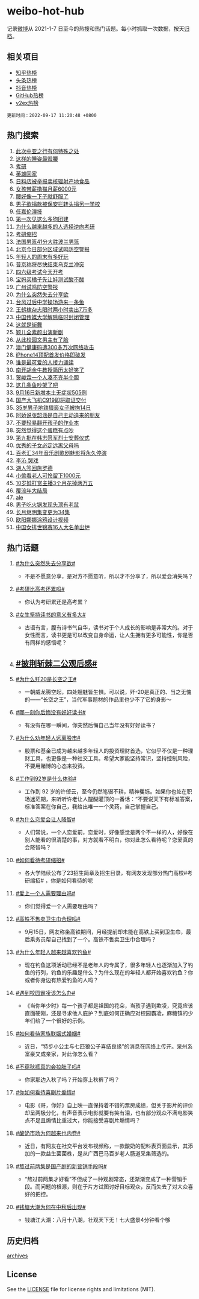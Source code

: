# weibo-hot-hub

记录[微博](https://www.weibo.com)从 2021-1-7 日至今的热搜和热门话题。每小时抓取一次数据，按天[归档](archives)。

## 相关项目

- [知乎热榜](https://github.com/lonnyzhang423/zhihu-hot-hub)
- [头条热榜](https://github.com/lonnyzhang423/toutiao-hot-hub)
- [抖音热榜](https://github.com/lonnyzhang423/douyin-hot-hub)
- [GitHub热榜](https://github.com/lonnyzhang423/github-hot-hub)
- [v2ex热榜](https://github.com/lonnyzhang423/v2ex-hot-hub)


`更新时间：2022-09-17 11:20:48 +0800`

## 热门搜索

1. [此次中亚之行有何特殊之处](https://m.weibo.cn/search?containerid=100103type%3D1%26t%3D10%26q%3D%23%E6%AD%A4%E6%AC%A1%E4%B8%AD%E4%BA%9A%E4%B9%8B%E8%A1%8C%E6%9C%89%E4%BD%95%E7%89%B9%E6%AE%8A%E4%B9%8B%E5%A4%84%23&stream_entry_id=51&isnewpage=1&extparam=seat%3D1%26dgr%3D0%26cate%3D10103%26filter_type%3Drealtimehot%26c_type%3D51%26pos%3D0%26display_time%3D1663384845%26pre_seqid%3D16633848459440422864&luicode=10000011&lfid=106003type%253D25%2526t%253D3%2526disable_hot%253D1%2526filter_type%253Drealtimehot)
1. [这样的睡姿最毁腰](https://m.weibo.cn/search?containerid=100103type%3D1%26t%3D10%26q%3D%23%E8%BF%99%E6%A0%B7%E7%9A%84%E7%9D%A1%E5%A7%BF%E6%9C%80%E6%AF%81%E8%85%B0%23&stream_entry_id=31&isnewpage=1&extparam=seat%3D1%26dgr%3D0%26realpos%3D1%26cate%3D0%26c_type%3D31%26pos%3D0%26lcate%3D5001%26flag%3D16%26filter_type%3Drealtimehot%26band_rank%3D1%26q%3D%2523%25E8%25BF%2599%25E6%25A0%25B7%25E7%259A%2584%25E7%259D%25A1%25E5%25A7%25BF%25E6%259C%2580%25E6%25AF%2581%25E8%2585%25B0%2523%26display_time%3D1663384845%26pre_seqid%3D16633848459440422864&luicode=10000011&lfid=106003type%253D25%2526t%253D3%2526disable_hot%253D1%2526filter_type%253Drealtimehot)
1. [考研](https://m.weibo.cn/search?containerid=100103type%3D1%26t%3D10%26q%3D%E8%80%83%E7%A0%94&stream_entry_id=31&isnewpage=1&extparam=seat%3D1%26dgr%3D0%26realpos%3D2%26cate%3D0%26c_type%3D31%26pos%3D1%26lcate%3D5001%26flag%3D16%26filter_type%3Drealtimehot%26band_rank%3D2%26q%3D%25E8%2580%2583%25E7%25A0%2594%26display_time%3D1663384845%26pre_seqid%3D16633848459440422864&luicode=10000011&lfid=106003type%253D25%2526t%253D3%2526disable_hot%253D1%2526filter_type%253Drealtimehot)
1. [英雄回家](https://m.weibo.cn/search?containerid=100103type%3D1%26t%3D10%26q%3D%23%E8%8B%B1%E9%9B%84%E5%9B%9E%E5%AE%B6%23&stream_entry_id=31&isnewpage=1&extparam=seat%3D1%26dgr%3D0%26realpos%3D3%26cate%3D0%26c_type%3D31%26pos%3D2%26lcate%3D5001%26flag%3D0%26filter_type%3Drealtimehot%26band_rank%3D3%26q%3D%2523%25E8%258B%25B1%25E9%259B%2584%25E5%259B%259E%25E5%25AE%25B6%2523%26display_time%3D1663384845%26pre_seqid%3D16633848459440422864&luicode=10000011&lfid=106003type%253D25%2526t%253D3%2526disable_hot%253D1%2526filter_type%253Drealtimehot)
1. [日料店被举报卖核辐射产地食品](https://m.weibo.cn/search?containerid=100103type%3D1%26t%3D10%26q%3D%23%E6%97%A5%E6%96%99%E5%BA%97%E8%A2%AB%E4%B8%BE%E6%8A%A5%E5%8D%96%E6%A0%B8%E8%BE%90%E5%B0%84%E4%BA%A7%E5%9C%B0%E9%A3%9F%E5%93%81%23&stream_entry_id=31&isnewpage=1&extparam=seat%3D1%26dgr%3D0%26realpos%3D4%26cate%3D0%26c_type%3D31%26pos%3D3%26lcate%3D5001%26flag%3D1%26filter_type%3Drealtimehot%26band_rank%3D4%26q%3D%2523%25E6%2597%25A5%25E6%2596%2599%25E5%25BA%2597%25E8%25A2%25AB%25E4%25B8%25BE%25E6%258A%25A5%25E5%258D%2596%25E6%25A0%25B8%25E8%25BE%2590%25E5%25B0%2584%25E4%25BA%25A7%25E5%259C%25B0%25E9%25A3%259F%25E5%2593%2581%2523%26display_time%3D1663384845%26pre_seqid%3D16633848459440422864&luicode=10000011&lfid=106003type%253D25%2526t%253D3%2526disable_hot%253D1%2526filter_type%253Drealtimehot)
1. [女孩带薪撸猫月薪6000元](https://m.weibo.cn/search?containerid=100103type%3D1%26t%3D10%26q%3D%23%E5%A5%B3%E5%AD%A9%E5%B8%A6%E8%96%AA%E6%92%B8%E7%8C%AB%E6%9C%88%E8%96%AA6000%E5%85%83%23&stream_entry_id=31&isnewpage=1&extparam=seat%3D1%26dgr%3D0%26realpos%3D5%26cate%3D0%26c_type%3D31%26pos%3D4%26lcate%3D5001%26flag%3D1%26filter_type%3Drealtimehot%26band_rank%3D5%26q%3D%2523%25E5%25A5%25B3%25E5%25AD%25A9%25E5%25B8%25A6%25E8%2596%25AA%25E6%2592%25B8%25E7%258C%25AB%25E6%259C%2588%25E8%2596%25AA6000%25E5%2585%2583%2523%26display_time%3D1663384845%26pre_seqid%3D16633848459440422864&luicode=10000011&lfid=106003type%253D25%2526t%253D3%2526disable_hot%253D1%2526filter_type%253Drealtimehot)
1. [腰好像一下子就舒服了](https://m.weibo.cn/search?containerid=100103type%3D1%26t%3D10%26q%3D%23%E8%85%B0%E5%A5%BD%E5%83%8F%E4%B8%80%E4%B8%8B%E5%AD%90%E5%B0%B1%E8%88%92%E6%9C%8D%E4%BA%86%23&stream_entry_id=31&isnewpage=1&extparam=seat%3D1%26dgr%3D0%26realpos%3D6%26cate%3D0%26c_type%3D31%26pos%3D5%26lcate%3D5001%26flag%3D16%26filter_type%3Drealtimehot%26band_rank%3D6%26q%3D%2523%25E8%2585%25B0%25E5%25A5%25BD%25E5%2583%258F%25E4%25B8%2580%25E4%25B8%258B%25E5%25AD%2590%25E5%25B0%25B1%25E8%2588%2592%25E6%259C%258D%25E4%25BA%2586%2523%26display_time%3D1663384845%26pre_seqid%3D16633848459440422864&luicode=10000011&lfid=106003type%253D25%2526t%253D3%2526disable_hot%253D1%2526filter_type%253Drealtimehot)
1. [男子欲捐款被保安拦转头捐另一学校](https://m.weibo.cn/search?containerid=100103type%3D1%26t%3D10%26q%3D%23%E7%94%B7%E5%AD%90%E6%AC%B2%E6%8D%90%E6%AC%BE%E8%A2%AB%E4%BF%9D%E5%AE%89%E6%8B%A6%E8%BD%AC%E5%A4%B4%E6%8D%90%E5%8F%A6%E4%B8%80%E5%AD%A6%E6%A0%A1%23&stream_entry_id=31&isnewpage=1&extparam=seat%3D1%26dgr%3D0%26realpos%3D7%26cate%3D0%26c_type%3D31%26pos%3D6%26lcate%3D5001%26flag%3D0%26filter_type%3Drealtimehot%26band_rank%3D7%26q%3D%2523%25E7%2594%25B7%25E5%25AD%2590%25E6%25AC%25B2%25E6%258D%2590%25E6%25AC%25BE%25E8%25A2%25AB%25E4%25BF%259D%25E5%25AE%2589%25E6%258B%25A6%25E8%25BD%25AC%25E5%25A4%25B4%25E6%258D%2590%25E5%258F%25A6%25E4%25B8%2580%25E5%25AD%25A6%25E6%25A0%25A1%2523%26display_time%3D1663384845%26pre_seqid%3D16633848459440422864&luicode=10000011&lfid=106003type%253D25%2526t%253D3%2526disable_hot%253D1%2526filter_type%253Drealtimehot)
1. [任嘉伦演技](https://m.weibo.cn/search?containerid=100103type%3D1%26t%3D10%26q%3D%23%E4%BB%BB%E5%98%89%E4%BC%A6%E6%BC%94%E6%8A%80%23&stream_entry_id=31&isnewpage=1&extparam=seat%3D1%26dgr%3D0%26realpos%3D8%26cate%3D0%26c_type%3D31%26pos%3D7%26lcate%3D5001%26flag%3D0%26filter_type%3Drealtimehot%26band_rank%3D8%26q%3D%2523%25E4%25BB%25BB%25E5%2598%2589%25E4%25BC%25A6%25E6%25BC%2594%25E6%258A%2580%2523%26display_time%3D1663384845%26pre_seqid%3D16633848459440422864&luicode=10000011&lfid=106003type%253D25%2526t%253D3%2526disable_hot%253D1%2526filter_type%253Drealtimehot)
1. [第一次见这么多狗团建](https://m.weibo.cn/search?containerid=100103type%3D1%26t%3D10%26q%3D%23%E7%AC%AC%E4%B8%80%E6%AC%A1%E8%A7%81%E8%BF%99%E4%B9%88%E5%A4%9A%E7%8B%97%E5%9B%A2%E5%BB%BA%23&stream_entry_id=31&isnewpage=1&extparam=seat%3D1%26dgr%3D0%26realpos%3D9%26cate%3D0%26c_type%3D31%26pos%3D8%26lcate%3D5001%26flag%3D0%26filter_type%3Drealtimehot%26band_rank%3D9%26q%3D%2523%25E7%25AC%25AC%25E4%25B8%2580%25E6%25AC%25A1%25E8%25A7%2581%25E8%25BF%2599%25E4%25B9%2588%25E5%25A4%259A%25E7%258B%2597%25E5%259B%25A2%25E5%25BB%25BA%2523%26display_time%3D1663384845%26pre_seqid%3D16633848459440422864&luicode=10000011&lfid=106003type%253D25%2526t%253D3%2526disable_hot%253D1%2526filter_type%253Drealtimehot)
1. [为什么越来越多的人选择逆向考研](https://m.weibo.cn/search?containerid=100103type%3D1%26t%3D10%26q%3D%23%E4%B8%BA%E4%BB%80%E4%B9%88%E8%B6%8A%E6%9D%A5%E8%B6%8A%E5%A4%9A%E7%9A%84%E4%BA%BA%E9%80%89%E6%8B%A9%E9%80%86%E5%90%91%E8%80%83%E7%A0%94%23&stream_entry_id=31&isnewpage=1&extparam=seat%3D1%26dgr%3D0%26realpos%3D10%26cate%3D0%26c_type%3D31%26pos%3D9%26lcate%3D5001%26flag%3D1%26filter_type%3Drealtimehot%26band_rank%3D10%26q%3D%2523%25E4%25B8%25BA%25E4%25BB%2580%25E4%25B9%2588%25E8%25B6%258A%25E6%259D%25A5%25E8%25B6%258A%25E5%25A4%259A%25E7%259A%2584%25E4%25BA%25BA%25E9%2580%2589%25E6%258B%25A9%25E9%2580%2586%25E5%2590%2591%25E8%2580%2583%25E7%25A0%2594%2523%26display_time%3D1663384845%26pre_seqid%3D16633848459440422864&luicode=10000011&lfid=106003type%253D25%2526t%253D3%2526disable_hot%253D1%2526filter_type%253Drealtimehot)
1. [考研缩招](https://m.weibo.cn/search?containerid=100103type%3D1%26t%3D10%26q%3D%23%E8%80%83%E7%A0%94%E7%BC%A9%E6%8B%9B%23&stream_entry_id=31&isnewpage=1&extparam=seat%3D1%26dgr%3D0%26realpos%3D11%26cate%3D0%26c_type%3D31%26pos%3D10%26lcate%3D5001%26flag%3D2%26filter_type%3Drealtimehot%26band_rank%3D11%26q%3D%2523%25E8%2580%2583%25E7%25A0%2594%25E7%25BC%25A9%25E6%258B%259B%2523%26display_time%3D1663384845%26pre_seqid%3D16633848459440422864&luicode=10000011&lfid=106003type%253D25%2526t%253D3%2526disable_hot%253D1%2526filter_type%253Drealtimehot)
1. [法国男篮41分大胜波兰男篮](https://m.weibo.cn/search?containerid=100103type%3D1%26t%3D10%26q%3D%23%E6%B3%95%E5%9B%BD%E7%94%B7%E7%AF%AE41%E5%88%86%E5%A4%A7%E8%83%9C%E6%B3%A2%E5%85%B0%E7%94%B7%E7%AF%AE%23&stream_entry_id=31&isnewpage=1&extparam=seat%3D1%26dgr%3D0%26realpos%3D12%26cate%3D0%26c_type%3D31%26pos%3D11%26lcate%3D5001%26flag%3D1%26filter_type%3Drealtimehot%26band_rank%3D12%26q%3D%2523%25E6%25B3%2595%25E5%259B%25BD%25E7%2594%25B7%25E7%25AF%25AE41%25E5%2588%2586%25E5%25A4%25A7%25E8%2583%259C%25E6%25B3%25A2%25E5%2585%25B0%25E7%2594%25B7%25E7%25AF%25AE%2523%26display_time%3D1663384845%26pre_seqid%3D16633848459440422864&luicode=10000011&lfid=106003type%253D25%2526t%253D3%2526disable_hot%253D1%2526filter_type%253Drealtimehot)
1. [北京今日部分区域试鸣防空警报](https://m.weibo.cn/search?containerid=100103type%3D1%26t%3D10%26q%3D%23%E5%8C%97%E4%BA%AC%E4%BB%8A%E6%97%A5%E9%83%A8%E5%88%86%E5%8C%BA%E5%9F%9F%E8%AF%95%E9%B8%A3%E9%98%B2%E7%A9%BA%E8%AD%A6%E6%8A%A5%23&stream_entry_id=31&isnewpage=1&extparam=seat%3D1%26dgr%3D0%26realpos%3D13%26cate%3D0%26c_type%3D31%26pos%3D12%26lcate%3D5001%26flag%3D1%26filter_type%3Drealtimehot%26band_rank%3D13%26q%3D%2523%25E5%258C%2597%25E4%25BA%25AC%25E4%25BB%258A%25E6%2597%25A5%25E9%2583%25A8%25E5%2588%2586%25E5%258C%25BA%25E5%259F%259F%25E8%25AF%2595%25E9%25B8%25A3%25E9%2598%25B2%25E7%25A9%25BA%25E8%25AD%25A6%25E6%258A%25A5%2523%26display_time%3D1663384845%26pre_seqid%3D16633848459440422864&luicode=10000011&lfid=106003type%253D25%2526t%253D3%2526disable_hot%253D1%2526filter_type%253Drealtimehot)
1. [年轻人的周末有多好玩](https://m.weibo.cn/search?containerid=100103type%3D1%26t%3D10%26q%3D%23%E5%B9%B4%E8%BD%BB%E4%BA%BA%E7%9A%84%E5%91%A8%E6%9C%AB%E6%9C%89%E5%A4%9A%E5%A5%BD%E7%8E%A9%23&stream_entry_id=31&isnewpage=1&extparam=seat%3D1%26dgr%3D0%26realpos%3D14%26cate%3D0%26c_type%3D31%26pos%3D13%26lcate%3D5001%26flag%3D0%26filter_type%3Drealtimehot%26band_rank%3D14%26q%3D%2523%25E5%25B9%25B4%25E8%25BD%25BB%25E4%25BA%25BA%25E7%259A%2584%25E5%2591%25A8%25E6%259C%25AB%25E6%259C%2589%25E5%25A4%259A%25E5%25A5%25BD%25E7%258E%25A9%2523%26display_time%3D1663384845%26pre_seqid%3D16633848459440422864&luicode=10000011&lfid=106003type%253D25%2526t%253D3%2526disable_hot%253D1%2526filter_type%253Drealtimehot)
1. [普京称将尽快结束乌克兰冲突](https://m.weibo.cn/search?containerid=100103type%3D1%26t%3D10%26q%3D%23%E6%99%AE%E4%BA%AC%E7%A7%B0%E5%B0%86%E5%B0%BD%E5%BF%AB%E7%BB%93%E6%9D%9F%E4%B9%8C%E5%85%8B%E5%85%B0%E5%86%B2%E7%AA%81%23&stream_entry_id=31&isnewpage=1&extparam=seat%3D1%26dgr%3D0%26realpos%3D15%26cate%3D0%26c_type%3D31%26pos%3D14%26lcate%3D5001%26flag%3D1%26filter_type%3Drealtimehot%26band_rank%3D15%26q%3D%2523%25E6%2599%25AE%25E4%25BA%25AC%25E7%25A7%25B0%25E5%25B0%2586%25E5%25B0%25BD%25E5%25BF%25AB%25E7%25BB%2593%25E6%259D%259F%25E4%25B9%258C%25E5%2585%258B%25E5%2585%25B0%25E5%2586%25B2%25E7%25AA%2581%2523%26display_time%3D1663384845%26pre_seqid%3D16633848459440422864&luicode=10000011&lfid=106003type%253D25%2526t%253D3%2526disable_hot%253D1%2526filter_type%253Drealtimehot)
1. [四六级考试今天开考](https://m.weibo.cn/search?containerid=100103type%3D1%26t%3D10%26q%3D%23%E5%9B%9B%E5%85%AD%E7%BA%A7%E8%80%83%E8%AF%95%E4%BB%8A%E5%A4%A9%E5%BC%80%E8%80%83%23&stream_entry_id=31&isnewpage=1&extparam=seat%3D1%26dgr%3D0%26realpos%3D16%26cate%3D0%26c_type%3D31%26pos%3D15%26lcate%3D5001%26flag%3D0%26filter_type%3Drealtimehot%26band_rank%3D16%26q%3D%2523%25E5%259B%259B%25E5%2585%25AD%25E7%25BA%25A7%25E8%2580%2583%25E8%25AF%2595%25E4%25BB%258A%25E5%25A4%25A9%25E5%25BC%2580%25E8%2580%2583%2523%26display_time%3D1663384845%26pre_seqid%3D16633848459440422864&luicode=10000011&lfid=106003type%253D25%2526t%253D3%2526disable_hot%253D1%2526filter_type%253Drealtimehot)
1. [宝妈买橘子先让娃测试酸不酸](https://m.weibo.cn/search?containerid=100103type%3D1%26t%3D10%26q%3D%23%E5%AE%9D%E5%A6%88%E4%B9%B0%E6%A9%98%E5%AD%90%E5%85%88%E8%AE%A9%E5%A8%83%E6%B5%8B%E8%AF%95%E9%85%B8%E4%B8%8D%E9%85%B8%23&stream_entry_id=31&isnewpage=1&extparam=seat%3D1%26dgr%3D0%26realpos%3D17%26cate%3D0%26c_type%3D31%26pos%3D16%26lcate%3D5001%26flag%3D1%26filter_type%3Drealtimehot%26band_rank%3D17%26q%3D%2523%25E5%25AE%259D%25E5%25A6%2588%25E4%25B9%25B0%25E6%25A9%2598%25E5%25AD%2590%25E5%2585%2588%25E8%25AE%25A9%25E5%25A8%2583%25E6%25B5%258B%25E8%25AF%2595%25E9%2585%25B8%25E4%25B8%258D%25E9%2585%25B8%2523%26display_time%3D1663384845%26pre_seqid%3D16633848459440422864&luicode=10000011&lfid=106003type%253D25%2526t%253D3%2526disable_hot%253D1%2526filter_type%253Drealtimehot)
1. [广州试鸣防空警报](https://m.weibo.cn/search?containerid=100103type%3D1%26t%3D10%26q%3D%23%E5%B9%BF%E5%B7%9E%E8%AF%95%E9%B8%A3%E9%98%B2%E7%A9%BA%E8%AD%A6%E6%8A%A5%23&stream_entry_id=31&isnewpage=1&extparam=seat%3D1%26dgr%3D0%26realpos%3D18%26cate%3D0%26c_type%3D31%26pos%3D17%26lcate%3D5001%26flag%3D1%26filter_type%3Drealtimehot%26band_rank%3D18%26q%3D%2523%25E5%25B9%25BF%25E5%25B7%259E%25E8%25AF%2595%25E9%25B8%25A3%25E9%2598%25B2%25E7%25A9%25BA%25E8%25AD%25A6%25E6%258A%25A5%2523%26display_time%3D1663384845%26pre_seqid%3D16633848459440422864&luicode=10000011&lfid=106003type%253D25%2526t%253D3%2526disable_hot%253D1%2526filter_type%253Drealtimehot)
1. [为什么突然失去分享欲](https://m.weibo.cn/search?containerid=100103type%3D1%26t%3D10%26q%3D%23%E4%B8%BA%E4%BB%80%E4%B9%88%E7%AA%81%E7%84%B6%E5%A4%B1%E5%8E%BB%E5%88%86%E4%BA%AB%E6%AC%B2%23&stream_entry_id=31&isnewpage=1&extparam=seat%3D1%26dgr%3D0%26realpos%3D19%26cate%3D0%26c_type%3D31%26pos%3D18%26lcate%3D5001%26flag%3D0%26filter_type%3Drealtimehot%26band_rank%3D19%26q%3D%2523%25E4%25B8%25BA%25E4%25BB%2580%25E4%25B9%2588%25E7%25AA%2581%25E7%2584%25B6%25E5%25A4%25B1%25E5%258E%25BB%25E5%2588%2586%25E4%25BA%25AB%25E6%25AC%25B2%2523%26display_time%3D1663384845%26pre_seqid%3D16633848459440422864&luicode=10000011&lfid=106003type%253D25%2526t%253D3%2526disable_hot%253D1%2526filter_type%253Drealtimehot)
1. [台风过后中学操场游来一条鱼](https://m.weibo.cn/search?containerid=100103type%3D1%26t%3D10%26q%3D%23%E5%8F%B0%E9%A3%8E%E8%BF%87%E5%90%8E%E4%B8%AD%E5%AD%A6%E6%93%8D%E5%9C%BA%E6%B8%B8%E6%9D%A5%E4%B8%80%E6%9D%A1%E9%B1%BC%23&stream_entry_id=31&isnewpage=1&extparam=seat%3D1%26dgr%3D0%26realpos%3D20%26cate%3D0%26c_type%3D31%26pos%3D19%26lcate%3D5001%26flag%3D1%26filter_type%3Drealtimehot%26band_rank%3D20%26q%3D%2523%25E5%258F%25B0%25E9%25A3%258E%25E8%25BF%2587%25E5%2590%258E%25E4%25B8%25AD%25E5%25AD%25A6%25E6%2593%258D%25E5%259C%25BA%25E6%25B8%25B8%25E6%259D%25A5%25E4%25B8%2580%25E6%259D%25A1%25E9%25B1%25BC%2523%26display_time%3D1663384845%26pre_seqid%3D16633848459440422864&luicode=10000011&lfid=106003type%253D25%2526t%253D3%2526disable_hot%253D1%2526filter_type%253Drealtimehot)
1. [王鹤棣杂志限时两小时卖出7万多](https://m.weibo.cn/search?containerid=100103type%3D1%26t%3D10%26q%3D%23%E7%8E%8B%E9%B9%A4%E6%A3%A3%E6%9D%82%E5%BF%97%E9%99%90%E6%97%B6%E4%B8%A4%E5%B0%8F%E6%97%B6%E5%8D%96%E5%87%BA7%E4%B8%87%E5%A4%9A%23&stream_entry_id=31&isnewpage=1&extparam=seat%3D1%26dgr%3D0%26realpos%3D21%26cate%3D0%26c_type%3D31%26pos%3D20%26lcate%3D5001%26flag%3D0%26filter_type%3Drealtimehot%26band_rank%3D21%26q%3D%2523%25E7%258E%258B%25E9%25B9%25A4%25E6%25A3%25A3%25E6%259D%2582%25E5%25BF%2597%25E9%2599%2590%25E6%2597%25B6%25E4%25B8%25A4%25E5%25B0%258F%25E6%2597%25B6%25E5%258D%2596%25E5%2587%25BA7%25E4%25B8%2587%25E5%25A4%259A%2523%26display_time%3D1663384845%26pre_seqid%3D16633848459440422864&luicode=10000011&lfid=106003type%253D25%2526t%253D3%2526disable_hot%253D1%2526filter_type%253Drealtimehot)
1. [中国传媒大学解除临时封闭管理](https://m.weibo.cn/search?containerid=100103type%3D1%26t%3D10%26q%3D%23%E4%B8%AD%E5%9B%BD%E4%BC%A0%E5%AA%92%E5%A4%A7%E5%AD%A6%E8%A7%A3%E9%99%A4%E4%B8%B4%E6%97%B6%E5%B0%81%E9%97%AD%E7%AE%A1%E7%90%86%23&stream_entry_id=31&isnewpage=1&extparam=seat%3D1%26dgr%3D0%26realpos%3D22%26cate%3D0%26c_type%3D31%26pos%3D21%26lcate%3D5001%26flag%3D1%26filter_type%3Drealtimehot%26band_rank%3D22%26q%3D%2523%25E4%25B8%25AD%25E5%259B%25BD%25E4%25BC%25A0%25E5%25AA%2592%25E5%25A4%25A7%25E5%25AD%25A6%25E8%25A7%25A3%25E9%2599%25A4%25E4%25B8%25B4%25E6%2597%25B6%25E5%25B0%2581%25E9%2597%25AD%25E7%25AE%25A1%25E7%2590%2586%2523%26display_time%3D1663384845%26pre_seqid%3D16633848459440422864&luicode=10000011&lfid=106003type%253D25%2526t%253D3%2526disable_hot%253D1%2526filter_type%253Drealtimehot)
1. [这就是街舞](https://m.weibo.cn/search?containerid=100103type%3D1%26t%3D10%26q%3D%E8%BF%99%E5%B0%B1%E6%98%AF%E8%A1%97%E8%88%9E&stream_entry_id=31&isnewpage=1&extparam=seat%3D1%26dgr%3D0%26realpos%3D23%26cate%3D0%26c_type%3D31%26pos%3D22%26lcate%3D5001%26flag%3D1%26filter_type%3Drealtimehot%26band_rank%3D23%26q%3D%25E8%25BF%2599%25E5%25B0%25B1%25E6%2598%25AF%25E8%25A1%2597%25E8%2588%259E%26display_time%3D1663384845%26pre_seqid%3D16633848459440422864&luicode=10000011&lfid=106003type%253D25%2526t%253D3%2526disable_hot%253D1%2526filter_type%253Drealtimehot)
1. [颖儿全素颜出演新剧](https://m.weibo.cn/search?containerid=100103type%3D1%26t%3D10%26q%3D%23%E9%A2%96%E5%84%BF%E5%85%A8%E7%B4%A0%E9%A2%9C%E5%87%BA%E6%BC%94%E6%96%B0%E5%89%A7%23&stream_entry_id=31&isnewpage=1&extparam=seat%3D1%26dgr%3D0%26realpos%3D24%26cate%3D0%26c_type%3D31%26pos%3D23%26lcate%3D5001%26flag%3D0%26filter_type%3Drealtimehot%26band_rank%3D24%26q%3D%2523%25E9%25A2%2596%25E5%2584%25BF%25E5%2585%25A8%25E7%25B4%25A0%25E9%25A2%259C%25E5%2587%25BA%25E6%25BC%2594%25E6%2596%25B0%25E5%2589%25A7%2523%26display_time%3D1663384845%26pre_seqid%3D16633848459440422864&luicode=10000011&lfid=106003type%253D25%2526t%253D3%2526disable_hot%253D1%2526filter_type%253Drealtimehot)
1. [从此校园文男主有了脸](https://m.weibo.cn/search?containerid=100103type%3D1%26t%3D10%26q%3D%23%E4%BB%8E%E6%AD%A4%E6%A0%A1%E5%9B%AD%E6%96%87%E7%94%B7%E4%B8%BB%E6%9C%89%E4%BA%86%E8%84%B8%23&stream_entry_id=31&isnewpage=1&extparam=seat%3D1%26dgr%3D0%26realpos%3D25%26cate%3D0%26c_type%3D31%26pos%3D24%26lcate%3D5001%26flag%3D0%26filter_type%3Drealtimehot%26band_rank%3D25%26q%3D%2523%25E4%25BB%258E%25E6%25AD%25A4%25E6%25A0%25A1%25E5%259B%25AD%25E6%2596%2587%25E7%2594%25B7%25E4%25B8%25BB%25E6%259C%2589%25E4%25BA%2586%25E8%2584%25B8%2523%26display_time%3D1663384845%26pre_seqid%3D16633848459440422864&luicode=10000011&lfid=106003type%253D25%2526t%253D3%2526disable_hot%253D1%2526filter_type%253Drealtimehot)
1. [澳门健康码遭300多万次网络攻击](https://m.weibo.cn/search?containerid=100103type%3D1%26t%3D10%26q%3D%23%E6%BE%B3%E9%97%A8%E5%81%A5%E5%BA%B7%E7%A0%81%E9%81%AD300%E5%A4%9A%E4%B8%87%E6%AC%A1%E7%BD%91%E7%BB%9C%E6%94%BB%E5%87%BB%23&stream_entry_id=31&isnewpage=1&extparam=seat%3D1%26dgr%3D0%26realpos%3D26%26cate%3D0%26c_type%3D31%26pos%3D25%26lcate%3D5001%26flag%3D0%26filter_type%3Drealtimehot%26band_rank%3D26%26q%3D%2523%25E6%25BE%25B3%25E9%2597%25A8%25E5%2581%25A5%25E5%25BA%25B7%25E7%25A0%2581%25E9%2581%25AD300%25E5%25A4%259A%25E4%25B8%2587%25E6%25AC%25A1%25E7%25BD%2591%25E7%25BB%259C%25E6%2594%25BB%25E5%2587%25BB%2523%26display_time%3D1663384845%26pre_seqid%3D16633848459440422864&luicode=10000011&lfid=106003type%253D25%2526t%253D3%2526disable_hot%253D1%2526filter_type%253Drealtimehot)
1. [iPhone14顶配首发价格即破发](https://m.weibo.cn/search?containerid=100103type%3D1%26t%3D10%26q%3D%23iPhone14%E9%A1%B6%E9%85%8D%E9%A6%96%E5%8F%91%E4%BB%B7%E6%A0%BC%E5%8D%B3%E7%A0%B4%E5%8F%91%23&stream_entry_id=31&isnewpage=1&extparam=seat%3D1%26dgr%3D0%26realpos%3D27%26cate%3D0%26c_type%3D31%26pos%3D26%26lcate%3D5001%26flag%3D0%26filter_type%3Drealtimehot%26band_rank%3D27%26q%3D%2523iPhone14%25E9%25A1%25B6%25E9%2585%258D%25E9%25A6%2596%25E5%258F%2591%25E4%25BB%25B7%25E6%25A0%25BC%25E5%258D%25B3%25E7%25A0%25B4%25E5%258F%2591%2523%26display_time%3D1663384845%26pre_seqid%3D16633848459440422864&luicode=10000011&lfid=106003type%253D25%2526t%253D3%2526disable_hot%253D1%2526filter_type%253Drealtimehot)
1. [谁是最可爱的人接力诵读](https://m.weibo.cn/search?containerid=100103type%3D1%26t%3D10%26q%3D%23%E8%B0%81%E6%98%AF%E6%9C%80%E5%8F%AF%E7%88%B1%E7%9A%84%E4%BA%BA%E6%8E%A5%E5%8A%9B%E8%AF%B5%E8%AF%BB%23&stream_entry_id=31&isnewpage=1&extparam=seat%3D1%26dgr%3D0%26realpos%3D28%26cate%3D0%26c_type%3D31%26pos%3D27%26lcate%3D5001%26flag%3D0%26filter_type%3Drealtimehot%26band_rank%3D28%26q%3D%2523%25E8%25B0%2581%25E6%2598%25AF%25E6%259C%2580%25E5%258F%25AF%25E7%2588%25B1%25E7%259A%2584%25E4%25BA%25BA%25E6%258E%25A5%25E5%258A%259B%25E8%25AF%25B5%25E8%25AF%25BB%2523%26display_time%3D1663384845%26pre_seqid%3D16633848459440422864&luicode=10000011&lfid=106003type%253D25%2526t%253D3%2526disable_hot%253D1%2526filter_type%253Drealtimehot)
1. [南开胡金牛教授简历太好笑了](https://m.weibo.cn/search?containerid=100103type%3D1%26t%3D10%26q%3D%23%E5%8D%97%E5%BC%80%E8%83%A1%E9%87%91%E7%89%9B%E6%95%99%E6%8E%88%E7%AE%80%E5%8E%86%E5%A4%AA%E5%A5%BD%E7%AC%91%E4%BA%86%23&stream_entry_id=31&isnewpage=1&extparam=seat%3D1%26dgr%3D0%26realpos%3D29%26cate%3D0%26c_type%3D31%26pos%3D28%26lcate%3D5001%26flag%3D1%26filter_type%3Drealtimehot%26band_rank%3D29%26q%3D%2523%25E5%258D%2597%25E5%25BC%2580%25E8%2583%25A1%25E9%2587%2591%25E7%2589%259B%25E6%2595%2599%25E6%258E%2588%25E7%25AE%2580%25E5%258E%2586%25E5%25A4%25AA%25E5%25A5%25BD%25E7%25AC%2591%25E4%25BA%2586%2523%26display_time%3D1663384845%26pre_seqid%3D16633848459440422864&luicode=10000011&lfid=106003type%253D25%2526t%253D3%2526disable_hot%253D1%2526filter_type%253Drealtimehot)
1. [贺峻霖一个人凑不齐半个胆](https://m.weibo.cn/search?containerid=100103type%3D1%26t%3D10%26q%3D%23%E8%B4%BA%E5%B3%BB%E9%9C%96%E4%B8%80%E4%B8%AA%E4%BA%BA%E5%87%91%E4%B8%8D%E9%BD%90%E5%8D%8A%E4%B8%AA%E8%83%86%23&stream_entry_id=31&isnewpage=1&extparam=seat%3D1%26dgr%3D0%26realpos%3D30%26cate%3D0%26c_type%3D31%26pos%3D29%26lcate%3D5001%26flag%3D0%26filter_type%3Drealtimehot%26band_rank%3D30%26q%3D%2523%25E8%25B4%25BA%25E5%25B3%25BB%25E9%259C%2596%25E4%25B8%2580%25E4%25B8%25AA%25E4%25BA%25BA%25E5%2587%2591%25E4%25B8%258D%25E9%25BD%2590%25E5%258D%258A%25E4%25B8%25AA%25E8%2583%2586%2523%26display_time%3D1663384845%26pre_seqid%3D16633848459440422864&luicode=10000011&lfid=106003type%253D25%2526t%253D3%2526disable_hot%253D1%2526filter_type%253Drealtimehot)
1. [这几条鱼吵架了吧](https://m.weibo.cn/search?containerid=100103type%3D1%26t%3D10%26q%3D%23%E8%BF%99%E5%87%A0%E6%9D%A1%E9%B1%BC%E5%90%B5%E6%9E%B6%E4%BA%86%E5%90%A7%23&stream_entry_id=31&isnewpage=1&extparam=seat%3D1%26dgr%3D0%26realpos%3D31%26cate%3D0%26c_type%3D31%26pos%3D30%26lcate%3D5001%26flag%3D0%26filter_type%3Drealtimehot%26band_rank%3D31%26q%3D%2523%25E8%25BF%2599%25E5%2587%25A0%25E6%259D%25A1%25E9%25B1%25BC%25E5%2590%25B5%25E6%259E%25B6%25E4%25BA%2586%25E5%2590%25A7%2523%26display_time%3D1663384845%26pre_seqid%3D16633848459440422864&luicode=10000011&lfid=106003type%253D25%2526t%253D3%2526disable_hot%253D1%2526filter_type%253Drealtimehot)
1. [9月16日新增本土无症状505例](https://m.weibo.cn/search?containerid=100103type%3D1%26t%3D10%26q%3D%239%E6%9C%8816%E6%97%A5%E6%96%B0%E5%A2%9E%E6%9C%AC%E5%9C%9F%E6%97%A0%E7%97%87%E7%8A%B6505%E4%BE%8B%23&stream_entry_id=31&isnewpage=1&extparam=seat%3D1%26dgr%3D0%26realpos%3D32%26cate%3D0%26c_type%3D31%26pos%3D31%26lcate%3D5001%26flag%3D0%26filter_type%3Drealtimehot%26band_rank%3D32%26q%3D%25239%25E6%259C%258816%25E6%2597%25A5%25E6%2596%25B0%25E5%25A2%259E%25E6%259C%25AC%25E5%259C%259F%25E6%2597%25A0%25E7%2597%2587%25E7%258A%25B6505%25E4%25BE%258B%2523%26display_time%3D1663384845%26pre_seqid%3D16633848459440422864&luicode=10000011&lfid=106003type%253D25%2526t%253D3%2526disable_hot%253D1%2526filter_type%253Drealtimehot)
1. [国产大飞机C919即将取证交付](https://m.weibo.cn/search?containerid=100103type%3D1%26t%3D10%26q%3D%23%E5%9B%BD%E4%BA%A7%E5%A4%A7%E9%A3%9E%E6%9C%BAC919%E5%8D%B3%E5%B0%86%E5%8F%96%E8%AF%81%E4%BA%A4%E4%BB%98%23&stream_entry_id=31&isnewpage=1&extparam=seat%3D1%26dgr%3D0%26realpos%3D33%26cate%3D0%26c_type%3D31%26pos%3D32%26lcate%3D5001%26flag%3D0%26filter_type%3Drealtimehot%26band_rank%3D33%26q%3D%2523%25E5%259B%25BD%25E4%25BA%25A7%25E5%25A4%25A7%25E9%25A3%259E%25E6%259C%25BAC919%25E5%258D%25B3%25E5%25B0%2586%25E5%258F%2596%25E8%25AF%2581%25E4%25BA%25A4%25E4%25BB%2598%2523%26display_time%3D1663384845%26pre_seqid%3D16633848459440422864&luicode=10000011&lfid=106003type%253D25%2526t%253D3%2526disable_hot%253D1%2526filter_type%253Drealtimehot)
1. [35岁男子地铁猥亵女子被拘14日](https://m.weibo.cn/search?containerid=100103type%3D1%26t%3D10%26q%3D%2335%E5%B2%81%E7%94%B7%E5%AD%90%E5%9C%B0%E9%93%81%E7%8C%A5%E4%BA%B5%E5%A5%B3%E5%AD%90%E8%A2%AB%E6%8B%9814%E6%97%A5%23&stream_entry_id=31&isnewpage=1&extparam=seat%3D1%26dgr%3D0%26realpos%3D34%26cate%3D0%26c_type%3D31%26pos%3D33%26lcate%3D5001%26flag%3D0%26filter_type%3Drealtimehot%26band_rank%3D34%26q%3D%252335%25E5%25B2%2581%25E7%2594%25B7%25E5%25AD%2590%25E5%259C%25B0%25E9%2593%2581%25E7%258C%25A5%25E4%25BA%25B5%25E5%25A5%25B3%25E5%25AD%2590%25E8%25A2%25AB%25E6%258B%259814%25E6%2597%25A5%2523%26display_time%3D1663384845%26pre_seqid%3D16633848459440422864&luicode=10000011&lfid=106003type%253D25%2526t%253D3%2526disable_hot%253D1%2526filter_type%253Drealtimehot)
1. [阿娇说张韶涵是自己主动追来的朋友](https://m.weibo.cn/search?containerid=100103type%3D1%26t%3D10%26q%3D%23%E9%98%BF%E5%A8%87%E8%AF%B4%E5%BC%A0%E9%9F%B6%E6%B6%B5%E6%98%AF%E8%87%AA%E5%B7%B1%E4%B8%BB%E5%8A%A8%E8%BF%BD%E6%9D%A5%E7%9A%84%E6%9C%8B%E5%8F%8B%23&stream_entry_id=31&isnewpage=1&extparam=seat%3D1%26dgr%3D0%26realpos%3D35%26cate%3D0%26c_type%3D31%26pos%3D34%26lcate%3D5001%26flag%3D0%26filter_type%3Drealtimehot%26band_rank%3D35%26q%3D%2523%25E9%2598%25BF%25E5%25A8%2587%25E8%25AF%25B4%25E5%25BC%25A0%25E9%259F%25B6%25E6%25B6%25B5%25E6%2598%25AF%25E8%2587%25AA%25E5%25B7%25B1%25E4%25B8%25BB%25E5%258A%25A8%25E8%25BF%25BD%25E6%259D%25A5%25E7%259A%2584%25E6%259C%258B%25E5%258F%258B%2523%26display_time%3D1663384845%26pre_seqid%3D16633848459440422864&luicode=10000011&lfid=106003type%253D25%2526t%253D3%2526disable_hot%253D1%2526filter_type%253Drealtimehot)
1. [不要轻易翻开孩子的作业本](https://m.weibo.cn/search?containerid=100103type%3D1%26t%3D10%26q%3D%23%E4%B8%8D%E8%A6%81%E8%BD%BB%E6%98%93%E7%BF%BB%E5%BC%80%E5%AD%A9%E5%AD%90%E7%9A%84%E4%BD%9C%E4%B8%9A%E6%9C%AC%23&stream_entry_id=31&isnewpage=1&extparam=seat%3D1%26dgr%3D0%26realpos%3D36%26cate%3D0%26c_type%3D31%26pos%3D35%26lcate%3D5001%26flag%3D0%26filter_type%3Drealtimehot%26band_rank%3D36%26q%3D%2523%25E4%25B8%258D%25E8%25A6%2581%25E8%25BD%25BB%25E6%2598%2593%25E7%25BF%25BB%25E5%25BC%2580%25E5%25AD%25A9%25E5%25AD%2590%25E7%259A%2584%25E4%25BD%259C%25E4%25B8%259A%25E6%259C%25AC%2523%26display_time%3D1663384845%26pre_seqid%3D16633848459440422864&luicode=10000011&lfid=106003type%253D25%2526t%253D3%2526disable_hot%253D1%2526filter_type%253Drealtimehot)
1. [突然觉得这个蛋糕有点吵](https://m.weibo.cn/search?containerid=100103type%3D1%26t%3D10%26q%3D%23%E7%AA%81%E7%84%B6%E8%A7%89%E5%BE%97%E8%BF%99%E4%B8%AA%E8%9B%8B%E7%B3%95%E6%9C%89%E7%82%B9%E5%90%B5%23&stream_entry_id=31&isnewpage=1&extparam=seat%3D1%26dgr%3D0%26realpos%3D37%26cate%3D0%26c_type%3D31%26pos%3D36%26lcate%3D5001%26flag%3D0%26filter_type%3Drealtimehot%26band_rank%3D37%26q%3D%2523%25E7%25AA%2581%25E7%2584%25B6%25E8%25A7%2589%25E5%25BE%2597%25E8%25BF%2599%25E4%25B8%25AA%25E8%259B%258B%25E7%25B3%2595%25E6%259C%2589%25E7%2582%25B9%25E5%2590%25B5%2523%26display_time%3D1663384845%26pre_seqid%3D16633848459440422864&luicode=10000011&lfid=106003type%253D25%2526t%253D3%2526disable_hot%253D1%2526filter_type%253Drealtimehot)
1. [第九批在韩志愿军烈士安葬仪式](https://m.weibo.cn/search?containerid=100103type%3D1%26t%3D10%26q%3D%23%E7%AC%AC%E4%B9%9D%E6%89%B9%E5%9C%A8%E9%9F%A9%E5%BF%97%E6%84%BF%E5%86%9B%E7%83%88%E5%A3%AB%E5%AE%89%E8%91%AC%E4%BB%AA%E5%BC%8F%23&stream_entry_id=31&isnewpage=1&extparam=seat%3D1%26dgr%3D0%26realpos%3D38%26cate%3D0%26c_type%3D31%26pos%3D37%26lcate%3D5001%26flag%3D1%26filter_type%3Drealtimehot%26band_rank%3D38%26q%3D%2523%25E7%25AC%25AC%25E4%25B9%259D%25E6%2589%25B9%25E5%259C%25A8%25E9%259F%25A9%25E5%25BF%2597%25E6%2584%25BF%25E5%2586%259B%25E7%2583%2588%25E5%25A3%25AB%25E5%25AE%2589%25E8%2591%25AC%25E4%25BB%25AA%25E5%25BC%258F%2523%26display_time%3D1663384845%26pre_seqid%3D16633848459440422864&luicode=10000011&lfid=106003type%253D25%2526t%253D3%2526disable_hot%253D1%2526filter_type%253Drealtimehot)
1. [优秀的子女必定远离父母吗](https://m.weibo.cn/search?containerid=100103type%3D1%26t%3D10%26q%3D%23%E4%BC%98%E7%A7%80%E7%9A%84%E5%AD%90%E5%A5%B3%E5%BF%85%E5%AE%9A%E8%BF%9C%E7%A6%BB%E7%88%B6%E6%AF%8D%E5%90%97%23&stream_entry_id=31&isnewpage=1&extparam=seat%3D1%26dgr%3D0%26realpos%3D39%26cate%3D0%26c_type%3D31%26pos%3D38%26lcate%3D5001%26flag%3D0%26filter_type%3Drealtimehot%26band_rank%3D39%26q%3D%2523%25E4%25BC%2598%25E7%25A7%2580%25E7%259A%2584%25E5%25AD%2590%25E5%25A5%25B3%25E5%25BF%2585%25E5%25AE%259A%25E8%25BF%259C%25E7%25A6%25BB%25E7%2588%25B6%25E6%25AF%258D%25E5%2590%2597%2523%26display_time%3D1663384845%26pre_seqid%3D16633848459440422864&luicode=10000011&lfid=106003type%253D25%2526t%253D3%2526disable_hot%253D1%2526filter_type%253Drealtimehot)
1. [百老汇34年音乐剧歌剧魅影将永久停演](https://m.weibo.cn/search?containerid=100103type%3D1%26t%3D10%26q%3D%23%E7%99%BE%E8%80%81%E6%B1%8734%E5%B9%B4%E9%9F%B3%E4%B9%90%E5%89%A7%E6%AD%8C%E5%89%A7%E9%AD%85%E5%BD%B1%E5%B0%86%E6%B0%B8%E4%B9%85%E5%81%9C%E6%BC%94%23&stream_entry_id=31&isnewpage=1&extparam=seat%3D1%26dgr%3D0%26realpos%3D40%26cate%3D0%26c_type%3D31%26pos%3D39%26lcate%3D5001%26flag%3D1%26filter_type%3Drealtimehot%26band_rank%3D40%26q%3D%2523%25E7%2599%25BE%25E8%2580%2581%25E6%25B1%258734%25E5%25B9%25B4%25E9%259F%25B3%25E4%25B9%2590%25E5%2589%25A7%25E6%25AD%258C%25E5%2589%25A7%25E9%25AD%2585%25E5%25BD%25B1%25E5%25B0%2586%25E6%25B0%25B8%25E4%25B9%2585%25E5%2581%259C%25E6%25BC%2594%2523%26display_time%3D1663384845%26pre_seqid%3D16633848459440422864&luicode=10000011&lfid=106003type%253D25%2526t%253D3%2526disable_hot%253D1%2526filter_type%253Drealtimehot)
1. [李沁 哭戏](https://m.weibo.cn/search?containerid=100103type%3D1%26t%3D10%26q%3D%23%E6%9D%8E%E6%B2%81+%E5%93%AD%E6%88%8F%23&stream_entry_id=31&isnewpage=1&extparam=seat%3D1%26dgr%3D0%26realpos%3D41%26cate%3D0%26c_type%3D31%26pos%3D40%26lcate%3D5001%26flag%3D0%26filter_type%3Drealtimehot%26band_rank%3D41%26q%3D%2523%25E6%259D%258E%25E6%25B2%2581%2520%25E5%2593%25AD%25E6%2588%258F%2523%26display_time%3D1663384845%26pre_seqid%3D16633848459440422864&luicode=10000011&lfid=106003type%253D25%2526t%253D3%2526disable_hot%253D1%2526filter_type%253Drealtimehot)
1. [湖人签回施罗德](https://m.weibo.cn/search?containerid=100103type%3D1%26t%3D10%26q%3D%23%E6%B9%96%E4%BA%BA%E7%AD%BE%E5%9B%9E%E6%96%BD%E7%BD%97%E5%BE%B7%23&stream_entry_id=31&isnewpage=1&extparam=seat%3D1%26dgr%3D0%26realpos%3D42%26cate%3D0%26c_type%3D31%26pos%3D41%26lcate%3D5001%26flag%3D1%26filter_type%3Drealtimehot%26band_rank%3D42%26q%3D%2523%25E6%25B9%2596%25E4%25BA%25BA%25E7%25AD%25BE%25E5%259B%259E%25E6%2596%25BD%25E7%25BD%2597%25E5%25BE%25B7%2523%26display_time%3D1663384845%26pre_seqid%3D16633848459440422864&luicode=10000011&lfid=106003type%253D25%2526t%253D3%2526disable_hot%253D1%2526filter_type%253Drealtimehot)
1. [小偷看老人可怜留下1000元](https://m.weibo.cn/search?containerid=100103type%3D1%26t%3D10%26q%3D%23%E5%B0%8F%E5%81%B7%E7%9C%8B%E8%80%81%E4%BA%BA%E5%8F%AF%E6%80%9C%E7%95%99%E4%B8%8B1000%E5%85%83%23&stream_entry_id=31&isnewpage=1&extparam=seat%3D1%26dgr%3D0%26realpos%3D43%26cate%3D0%26c_type%3D31%26pos%3D42%26lcate%3D5001%26flag%3D0%26filter_type%3Drealtimehot%26band_rank%3D43%26q%3D%2523%25E5%25B0%258F%25E5%2581%25B7%25E7%259C%258B%25E8%2580%2581%25E4%25BA%25BA%25E5%258F%25AF%25E6%2580%259C%25E7%2595%2599%25E4%25B8%258B1000%25E5%2585%2583%2523%26display_time%3D1663384845%26pre_seqid%3D16633848459440422864&luicode=10000011&lfid=106003type%253D25%2526t%253D3%2526disable_hot%253D1%2526filter_type%253Drealtimehot)
1. [10岁娃打赏主播3个月花掉两万五](https://m.weibo.cn/search?containerid=100103type%3D1%26t%3D10%26q%3D%2310%E5%B2%81%E5%A8%83%E6%89%93%E8%B5%8F%E4%B8%BB%E6%92%AD3%E4%B8%AA%E6%9C%88%E8%8A%B1%E6%8E%89%E4%B8%A4%E4%B8%87%E4%BA%94%23&stream_entry_id=31&isnewpage=1&extparam=seat%3D1%26dgr%3D0%26realpos%3D44%26cate%3D0%26c_type%3D31%26pos%3D43%26lcate%3D5001%26flag%3D0%26filter_type%3Drealtimehot%26band_rank%3D44%26q%3D%252310%25E5%25B2%2581%25E5%25A8%2583%25E6%2589%2593%25E8%25B5%258F%25E4%25B8%25BB%25E6%2592%25AD3%25E4%25B8%25AA%25E6%259C%2588%25E8%258A%25B1%25E6%258E%2589%25E4%25B8%25A4%25E4%25B8%2587%25E4%25BA%2594%2523%26display_time%3D1663384845%26pre_seqid%3D16633848459440422864&luicode=10000011&lfid=106003type%253D25%2526t%253D3%2526disable_hot%253D1%2526filter_type%253Drealtimehot)
1. [覆流年大结局](https://m.weibo.cn/search?containerid=100103type%3D1%26t%3D10%26q%3D%23%E8%A6%86%E6%B5%81%E5%B9%B4%E5%A4%A7%E7%BB%93%E5%B1%80%23&stream_entry_id=31&isnewpage=1&extparam=seat%3D1%26dgr%3D0%26realpos%3D45%26cate%3D0%26c_type%3D31%26pos%3D44%26lcate%3D5001%26flag%3D0%26filter_type%3Drealtimehot%26band_rank%3D45%26q%3D%2523%25E8%25A6%2586%25E6%25B5%2581%25E5%25B9%25B4%25E5%25A4%25A7%25E7%25BB%2593%25E5%25B1%2580%2523%26display_time%3D1663384845%26pre_seqid%3D16633848459440422864&luicode=10000011&lfid=106003type%253D25%2526t%253D3%2526disable_hot%253D1%2526filter_type%253Drealtimehot)
1. [ale](https://m.weibo.cn/search?containerid=100103type%3D1%26t%3D10%26q%3Dale&stream_entry_id=31&isnewpage=1&extparam=seat%3D1%26dgr%3D0%26realpos%3D46%26cate%3D0%26c_type%3D31%26pos%3D45%26lcate%3D5001%26flag%3D0%26filter_type%3Drealtimehot%26band_rank%3D46%26q%3Dale%26display_time%3D1663384845%26pre_seqid%3D16633848459440422864&luicode=10000011&lfid=106003type%253D25%2526t%253D3%2526disable_hot%253D1%2526filter_type%253Drealtimehot)
1. [男子吃火锅发现头顶有老鼠](https://m.weibo.cn/search?containerid=100103type%3D1%26t%3D10%26q%3D%23%E7%94%B7%E5%AD%90%E5%90%83%E7%81%AB%E9%94%85%E5%8F%91%E7%8E%B0%E5%A4%B4%E9%A1%B6%E6%9C%89%E8%80%81%E9%BC%A0%23&stream_entry_id=31&isnewpage=1&extparam=seat%3D1%26dgr%3D0%26realpos%3D47%26cate%3D0%26c_type%3D31%26pos%3D46%26lcate%3D5001%26flag%3D0%26filter_type%3Drealtimehot%26band_rank%3D47%26q%3D%2523%25E7%2594%25B7%25E5%25AD%2590%25E5%2590%2583%25E7%2581%25AB%25E9%2594%2585%25E5%258F%2591%25E7%258E%25B0%25E5%25A4%25B4%25E9%25A1%25B6%25E6%259C%2589%25E8%2580%2581%25E9%25BC%25A0%2523%26display_time%3D1663384845%26pre_seqid%3D16633848459440422864&luicode=10000011&lfid=106003type%253D25%2526t%253D3%2526disable_hot%253D1%2526filter_type%253Drealtimehot)
1. [长月烬明集变更为34集](https://m.weibo.cn/search?containerid=100103type%3D1%26t%3D10%26q%3D%23%E9%95%BF%E6%9C%88%E7%83%AC%E6%98%8E%E9%9B%86%E5%8F%98%E6%9B%B4%E4%B8%BA34%E9%9B%86%23&stream_entry_id=31&isnewpage=1&extparam=seat%3D1%26dgr%3D0%26realpos%3D48%26cate%3D0%26c_type%3D31%26pos%3D47%26lcate%3D5001%26flag%3D0%26filter_type%3Drealtimehot%26band_rank%3D48%26q%3D%2523%25E9%2595%25BF%25E6%259C%2588%25E7%2583%25AC%25E6%2598%258E%25E9%259B%2586%25E5%258F%2598%25E6%259B%25B4%25E4%25B8%25BA34%25E9%259B%2586%2523%26display_time%3D1663384845%26pre_seqid%3D16633848459440422864&luicode=10000011&lfid=106003type%253D25%2526t%253D3%2526disable_hot%253D1%2526filter_type%253Drealtimehot)
1. [欧阳娜娜涂鸦设计视频](https://m.weibo.cn/search?containerid=100103type%3D1%26t%3D10%26q%3D%23%E6%AC%A7%E9%98%B3%E5%A8%9C%E5%A8%9C%E6%B6%82%E9%B8%A6%E8%AE%BE%E8%AE%A1%E8%A7%86%E9%A2%91%23&stream_entry_id=31&isnewpage=1&extparam=seat%3D1%26dgr%3D0%26realpos%3D49%26cate%3D0%26c_type%3D31%26pos%3D48%26lcate%3D5001%26flag%3D1%26filter_type%3Drealtimehot%26band_rank%3D49%26q%3D%2523%25E6%25AC%25A7%25E9%2598%25B3%25E5%25A8%259C%25E5%25A8%259C%25E6%25B6%2582%25E9%25B8%25A6%25E8%25AE%25BE%25E8%25AE%25A1%25E8%25A7%2586%25E9%25A2%2591%2523%26display_time%3D1663384845%26pre_seqid%3D16633848459440422864&luicode=10000011&lfid=106003type%253D25%2526t%253D3%2526disable_hot%253D1%2526filter_type%253Drealtimehot)
1. [中国女排世锦赛16人大名单出炉](https://m.weibo.cn/search?containerid=100103type%3D1%26t%3D10%26q%3D%23%E4%B8%AD%E5%9B%BD%E5%A5%B3%E6%8E%92%E4%B8%96%E9%94%A6%E8%B5%9B16%E4%BA%BA%E5%A4%A7%E5%90%8D%E5%8D%95%E5%87%BA%E7%82%89%23&stream_entry_id=31&isnewpage=1&extparam=seat%3D1%26dgr%3D0%26realpos%3D50%26cate%3D0%26c_type%3D31%26pos%3D49%26lcate%3D5001%26flag%3D1%26filter_type%3Drealtimehot%26band_rank%3D50%26q%3D%2523%25E4%25B8%25AD%25E5%259B%25BD%25E5%25A5%25B3%25E6%258E%2592%25E4%25B8%2596%25E9%2594%25A6%25E8%25B5%259B16%25E4%25BA%25BA%25E5%25A4%25A7%25E5%2590%258D%25E5%258D%2595%25E5%2587%25BA%25E7%2582%2589%2523%26display_time%3D1663384845%26pre_seqid%3D16633848459440422864&luicode=10000011&lfid=106003type%253D25%2526t%253D3%2526disable_hot%253D1%2526filter_type%253Drealtimehot)

## 热门话题

1. [#为什么突然失去分享欲#](https://m.weibo.cn/search?containerid=231522type%3D1%26t%3D10%26q%3D%23%E4%B8%BA%E4%BB%80%E4%B9%88%E7%AA%81%E7%84%B6%E5%A4%B1%E5%8E%BB%E5%88%86%E4%BA%AB%E6%AC%B2%23&stream_entry_id=128&isnewpage=1&extparam=seat%3D1%26unitid%3D1663371058391%26cate%3D5004%26dgr%3D0%26pos%3D1-0-0%26c_type%3D128%26lcate%3D5004%26display_time%3D1663384847%26pre_seqid%3D16633848479650182220385&luicode=10000011&lfid=231648_-_4)
    - 不是不愿意分享，是对方不愿意听，所以才不分享了，所以爱会消失吗？

1. [#考研比高考还累吗#](https://m.weibo.cn/search?containerid=231522type%3D1%26t%3D10%26q%3D%23%E8%80%83%E7%A0%94%E6%AF%94%E9%AB%98%E8%80%83%E8%BF%98%E7%B4%AF%E5%90%97%23&stream_entry_id=128&isnewpage=1&extparam=seat%3D1%26unitid%3D1663309853261%26cate%3D5004%26dgr%3D0%26pos%3D1-0-1%26c_type%3D128%26lcate%3D5004%26display_time%3D1663384847%26pre_seqid%3D16633848479650182220385&luicode=10000011&lfid=231648_-_4)
    - 你认为考研累还是高考累？

1. [#女生坚持读书的意义有多大#](https://m.weibo.cn/search?containerid=231522type%3D1%26t%3D10%26q%3D%23%E5%A5%B3%E7%94%9F%E5%9D%9A%E6%8C%81%E8%AF%BB%E4%B9%A6%E7%9A%84%E6%84%8F%E4%B9%89%E6%9C%89%E5%A4%9A%E5%A4%A7%23&stream_entry_id=128&isnewpage=1&extparam=seat%3D1%26unitid%3D1663308945225%26cate%3D5004%26dgr%3D0%26pos%3D1-0-2%26c_type%3D128%26lcate%3D5004%26display_time%3D1663384847%26pre_seqid%3D16633848479650182220385&luicode=10000011&lfid=231648_-_4)
    - 古语有言，腹有诗书气自华，读书对于个人成长的影响是非常大的。对于女性而言，读书更是可以改变自身命运，让人生拥有更多可能性，你是否有同样的感悟呢？

1. [#披荆斩棘二公观后感#](https://m.weibo.cn/search?containerid=231522type%3D1%26t%3D10%26q%3D%23%E6%8A%AB%E8%8D%86%E6%96%A9%E6%A3%98%E4%BA%8C%E5%85%AC%E8%A7%82%E5%90%8E%E6%84%9F%23&stream_entry_id=128&isnewpage=1&extparam=seat%3D1%26unitid%3Dm1663384537%26cate%3D5004%26dgr%3D0%26pos%3D1-0-3%26c_type%3D128%26lcate%3D5004%26display_time%3D1663384847%26pre_seqid%3D16633848479650182220385&luicode=10000011&lfid=231648_-_4)
    - 

1. [#为什么歼20是长空之王#](https://m.weibo.cn/search?containerid=231522type%3D1%26t%3D10%26q%3D%23%E4%B8%BA%E4%BB%80%E4%B9%88%E6%AD%BC20%E6%98%AF%E9%95%BF%E7%A9%BA%E4%B9%8B%E7%8E%8B%23&stream_entry_id=128&isnewpage=1&extparam=seat%3D1%26unitid%3D1663315261054%26cate%3D5004%26dgr%3D0%26pos%3D1-0-4%26c_type%3D128%26lcate%3D5004%26display_time%3D1663384847%26pre_seqid%3D16633848479650182220385&luicode=10000011&lfid=231648_-_4)
    - 一朝威龙腾空起，四处魑魅皆生惧。可以说，歼-20是真正的、当之无愧的——“长空之王”，当代军事题材的作品里也少不了它的身影～

1. [#哪一刻你后悔没有好好读书#](https://m.weibo.cn/search?containerid=231522type%3D1%26t%3D10%26q%3D%23%E5%93%AA%E4%B8%80%E5%88%BB%E4%BD%A0%E5%90%8E%E6%82%94%E6%B2%A1%E6%9C%89%E5%A5%BD%E5%A5%BD%E8%AF%BB%E4%B9%A6%23&stream_entry_id=128&isnewpage=1&extparam=seat%3D1%26unitid%3D1663331765194%26cate%3D5004%26dgr%3D0%26pos%3D1-0-5%26c_type%3D128%26lcate%3D5004%26display_time%3D1663384847%26pre_seqid%3D16633848479650182220385&luicode=10000011&lfid=231648_-_4)
    - 有没有在哪一瞬间，你突然后悔自己当年没有好好读书？

1. [#为什么劝年轻人远离股市#](https://m.weibo.cn/search?containerid=231522type%3D1%26t%3D10%26q%3D%23%E4%B8%BA%E4%BB%80%E4%B9%88%E5%8A%9D%E5%B9%B4%E8%BD%BB%E4%BA%BA%E8%BF%9C%E7%A6%BB%E8%82%A1%E5%B8%82%23&stream_entry_id=128&isnewpage=1&extparam=seat%3D1%26unitid%3D1663318257192%26cate%3D5004%26dgr%3D0%26pos%3D1-0-6%26c_type%3D128%26lcate%3D5004%26display_time%3D1663384847%26pre_seqid%3D16633848479650182220385&luicode=10000011&lfid=231648_-_4)
    - 股票和基金已成为越来越多年轻人的投资理财首选，它似乎不仅是一种理财工具，也更像是一种社交工具。希望大家能坚持常识，坚持控制风险，不要用赌博的心态来投资。

1. [#工作到92岁是什么体验#](https://m.weibo.cn/search?containerid=231522type%3D1%26t%3D10%26q%3D%23%E5%B7%A5%E4%BD%9C%E5%88%B092%E5%B2%81%E6%98%AF%E4%BB%80%E4%B9%88%E4%BD%93%E9%AA%8C%23&stream_entry_id=128&isnewpage=1&extparam=seat%3D1%26unitid%3D1663284048670%26cate%3D5004%26dgr%3D0%26pos%3D1-0-7%26c_type%3D128%26lcate%3D5004%26display_time%3D1663384847%26pre_seqid%3D16633848479650182220385&luicode=10000011&lfid=231648_-_4)
    - 工作到 92 岁的许倬云，至今仍然笔辍不耕，精神矍铄。如果你也处在职场迷茫期，来听听许老让人醍醐灌顶的一番话：“不要说天下有标准答案，标准答案在你自己，我给出唯一一个灵药，自己掌握自己。

1. [#为什么恋爱会让人降智#](https://m.weibo.cn/search?containerid=231522type%3D1%26t%3D10%26q%3D%23%E4%B8%BA%E4%BB%80%E4%B9%88%E6%81%8B%E7%88%B1%E4%BC%9A%E8%AE%A9%E4%BA%BA%E9%99%8D%E6%99%BA%23&stream_entry_id=128&isnewpage=1&extparam=seat%3D1%26unitid%3D1663240558234%26cate%3D5004%26dgr%3D0%26pos%3D1-0-8%26c_type%3D128%26lcate%3D5004%26display_time%3D1663384847%26pre_seqid%3D16633848479650182220385&luicode=10000011&lfid=231648_-_4)
    - 人们常说，一个人恋爱前，恋爱时，好像感觉是两个不一样的人，好像在别人能看的很清楚的事，对方就看不明白，你对此怎么看待呢？恋爱真的会降智吗？

1. [#如何看待考研缩招#](https://m.weibo.cn/search?containerid=231522type%3D1%26t%3D10%26q%3D%23%E5%A6%82%E4%BD%95%E7%9C%8B%E5%BE%85%E8%80%83%E7%A0%94%E7%BC%A9%E6%8B%9B%23&stream_entry_id=128&isnewpage=1&extparam=seat%3D1%26unitid%3D1663324566902%26cate%3D5004%26dgr%3D0%26pos%3D1-0-9%26c_type%3D128%26lcate%3D5004%26display_time%3D1663384847%26pre_seqid%3D16633848479650182220385&luicode=10000011&lfid=231648_-_4)
    - 各大学陆续公布了23招生简章及招生目录，有网友发现部分热门高校#考研缩招# ，你是如何看待的呢

1. [#爱上一个人需要理由吗#](https://m.weibo.cn/search?containerid=231522type%3D1%26t%3D10%26q%3D%23%E7%88%B1%E4%B8%8A%E4%B8%80%E4%B8%AA%E4%BA%BA%E9%9C%80%E8%A6%81%E7%90%86%E7%94%B1%E5%90%97%23&stream_entry_id=128&isnewpage=1&extparam=seat%3D1%26unitid%3D1663312263030%26cate%3D5004%26dgr%3D0%26pos%3D1-0-10%26c_type%3D128%26lcate%3D5004%26display_time%3D1663384847%26pre_seqid%3D16633848479650182220385&luicode=10000011&lfid=231648_-_4)
    - 你们觉得爱一个人需要理由吗？

1. [#高铁不售卖卫生巾合理吗#](https://m.weibo.cn/search?containerid=231522type%3D1%26t%3D10%26q%3D%23%E9%AB%98%E9%93%81%E4%B8%8D%E5%94%AE%E5%8D%96%E5%8D%AB%E7%94%9F%E5%B7%BE%E5%90%88%E7%90%86%E5%90%97%23&stream_entry_id=128&isnewpage=1&extparam=seat%3D1%26unitid%3D1663321866933%26cate%3D5004%26dgr%3D0%26pos%3D1-0-11%26c_type%3D128%26lcate%3D5004%26display_time%3D1663384847%26pre_seqid%3D16633848479650182220385&luicode=10000011&lfid=231648_-_4)
    - 9月15日，网友称坐高铁期间，月经提前却未能在高铁上买到卫生巾，最后乘务员帮自己找到了一个。高铁不售卖卫生巾合理吗？

1. [#为什么年轻人越来越喜欢钓鱼#](https://m.weibo.cn/search?containerid=231522type%3D1%26t%3D10%26q%3D%23%E4%B8%BA%E4%BB%80%E4%B9%88%E5%B9%B4%E8%BD%BB%E4%BA%BA%E8%B6%8A%E6%9D%A5%E8%B6%8A%E5%96%9C%E6%AC%A2%E9%92%93%E9%B1%BC%23&stream_entry_id=128&isnewpage=1&extparam=seat%3D1%26unitid%3Dm1663384536%26cate%3D5004%26dgr%3D0%26pos%3D1-0-12%26c_type%3D128%26lcate%3D5004%26display_time%3D1663384847%26pre_seqid%3D16633848479650182220385&luicode=10000011&lfid=231648_-_4)
    - 现在钓鱼这项活动已经不是老年人的专属了，很多年轻人也逐渐加入了钓鱼的行列，钓鱼的乐趣是什么？为什么现在的年轻人都开始喜欢钓鱼？你或者你身边有热爱钓鱼的人吗？

1. [#遇到校园霸凌该怎么办#](https://m.weibo.cn/search?containerid=231522type%3D1%26t%3D10%26q%3D%23%E9%81%87%E5%88%B0%E6%A0%A1%E5%9B%AD%E9%9C%B8%E5%87%8C%E8%AF%A5%E6%80%8E%E4%B9%88%E5%8A%9E%23&stream_entry_id=128&isnewpage=1&extparam=seat%3D1%26unitid%3D1663310145759%26cate%3D5004%26dgr%3D0%26pos%3D1-0-13%26c_type%3D128%26lcate%3D5004%26display_time%3D1663384847%26pre_seqid%3D16633848479650182220385&luicode=10000011&lfid=231648_-_4)
    - 《当你年少时》每一个孩子都是祖国的花朵，当孩子遇到欺凌，究竟应该直面硬刚，还是寻求他人庇护？到底如何正确应对校园霸凌，麻糖镇的少年们给了一个很好的示例。

1. [#如何看待家族联姻式婚姻#](https://m.weibo.cn/search?containerid=231522type%3D1%26t%3D10%26q%3D%23%E5%A6%82%E4%BD%95%E7%9C%8B%E5%BE%85%E5%AE%B6%E6%97%8F%E8%81%94%E5%A7%BB%E5%BC%8F%E5%A9%9A%E5%A7%BB%23&stream_entry_id=128&isnewpage=1&extparam=seat%3D1%26unitid%3D1663320056977%26cate%3D5004%26dgr%3D0%26pos%3D1-0-14%26c_type%3D128%26lcate%3D5004%26display_time%3D1663384847%26pre_seqid%3D16633848479650182220385&luicode=10000011&lfid=231648_-_4)
    - 近日，“特步小公主与七匹狼公子喜结良缘”的消息在网络上传开。泉州系富豪又成亲家，对此你怎么看？

1. [#不穿秋裤真的会拉肚子吗#](https://m.weibo.cn/search?containerid=231522type%3D1%26t%3D10%26q%3D%23%E4%B8%8D%E7%A9%BF%E7%A7%8B%E8%A3%A4%E7%9C%9F%E7%9A%84%E4%BC%9A%E6%8B%89%E8%82%9A%E5%AD%90%E5%90%97%23&stream_entry_id=128&isnewpage=1&extparam=seat%3D1%26unitid%3Dm1663384533%26cate%3D5004%26dgr%3D0%26pos%3D1-0-15%26c_type%3D128%26lcate%3D5004%26display_time%3D1663384847%26pre_seqid%3D16633848479650182220385&luicode=10000011&lfid=231648_-_4)
    - 你家那边入秋了吗？开始穿上秋裤了吗？

1. [#你如何看待喜剧片煽情#](https://m.weibo.cn/search?containerid=231522type%3D1%26t%3D10%26q%3D%23%E4%BD%A0%E5%A6%82%E4%BD%95%E7%9C%8B%E5%BE%85%E5%96%9C%E5%89%A7%E7%89%87%E7%85%BD%E6%83%85%23&stream_entry_id=128&isnewpage=1&extparam=seat%3D1%26unitid%3D1663305657801%26cate%3D5004%26dgr%3D0%26pos%3D1-0-16%26c_type%3D128%26lcate%3D5004%26display_time%3D1663384847%26pre_seqid%3D16633848479650182220385&luicode=10000011&lfid=231648_-_4)
    - 电影《哥，你好》自上映一直保持着不错的票房成绩，但关于影片的评价却呈两极分化，有声音表示电影就要有笑有泪，也有部分观众不满电影笑点不足且煽情比重过大，你能接受喜剧片煽情吗？

1. [#酸奶市场为何越来也内卷#](https://m.weibo.cn/search?containerid=231522type%3D1%26t%3D10%26q%3D%23%E9%85%B8%E5%A5%B6%E5%B8%82%E5%9C%BA%E4%B8%BA%E4%BD%95%E8%B6%8A%E6%9D%A5%E4%B9%9F%E5%86%85%E5%8D%B7%23&stream_entry_id=128&isnewpage=1&extparam=seat%3D1%26unitid%3D1663317062615%26cate%3D5004%26dgr%3D0%26pos%3D1-0-17%26c_type%3D128%26lcate%3D5004%26display_time%3D1663384847%26pre_seqid%3D16633848479650182220385&luicode=10000011&lfid=231648_-_4)
    - 近日，有网友在社交平台发布视频称，一款酸奶的配料表页面显示，其添加的一款益生菌菌株，是从广西巴马百岁老人肠道采集筛选的。

1. [#熬过前两集是国产剧的新营销手段吗#](https://m.weibo.cn/search?containerid=231522type%3D1%26t%3D10%26q%3D%23%E7%86%AC%E8%BF%87%E5%89%8D%E4%B8%A4%E9%9B%86%E6%98%AF%E5%9B%BD%E4%BA%A7%E5%89%A7%E7%9A%84%E6%96%B0%E8%90%A5%E9%94%80%E6%89%8B%E6%AE%B5%E5%90%97%23&stream_entry_id=128&isnewpage=1&extparam=seat%3D1%26unitid%3Dm1663384523%26cate%3D5004%26dgr%3D0%26pos%3D1-0-18%26c_type%3D128%26lcate%3D5004%26display_time%3D1663384847%26pre_seqid%3D16633848479650182220385&luicode=10000011&lfid=231648_-_4)
    - “熬过前两集才好看”不但成了一种观剧常态，还渐渐变成了一种营销手段。而问题的根源，则在于片方试图讨好目标观众，反而失去了对大众喜好的把控。

1. [#钱塘大潮为何在中秋后出现#](https://m.weibo.cn/search?containerid=231522type%3D1%26t%3D10%26q%3D%23%E9%92%B1%E5%A1%98%E5%A4%A7%E6%BD%AE%E4%B8%BA%E4%BD%95%E5%9C%A8%E4%B8%AD%E7%A7%8B%E5%90%8E%E5%87%BA%E7%8E%B0%23&stream_entry_id=128&isnewpage=1&extparam=seat%3D1%26unitid%3Dm1663384516%26cate%3D5004%26dgr%3D0%26pos%3D1-0-19%26c_type%3D128%26lcate%3D5004%26display_time%3D1663384847%26pre_seqid%3D16633848479650182220385&luicode=10000011&lfid=231648_-_4)
    - 钱塘江大潮：八月十八潮，壮观天下无！七大盛景4分钟看个够


## 历史归档

[archives](archives)

## License

See the [LICENSE](LICENSE) file for license rights and limitations (MIT).
